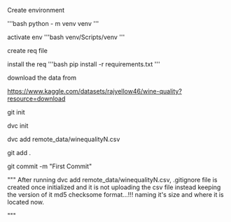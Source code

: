 Create environment


'''bash
python - m venv venv 
'''

activate env 
'''bash
venv/Scripts/venv
'''

create req file

install the req
'''bash
pip install -r requirements.txt 
'''

download the data from 

https://www.kaggle.com/datasets/rajyellow46/wine-quality?resource=download

git init 

dvc init 

dvc add remote_data/winequalityN.csv 

git add . 

git commit -m "First Commit" 

"""
After running dvc add remote_data/winequalityN.csv, .gitignore file is created once initialized and it is not uploading the csv file instead keeping the version of it md5  checksome format...!!! naming it's size and where it is located now. 

""" 